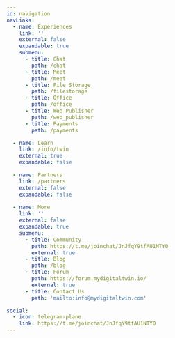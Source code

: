 ```yaml
---
id: navigation
navLinks:
  - name: Experiences
    link: ''
    external: false
    expandable: true
    submenu:
      - title: Chat
        path: /chat
      - title: Meet
        path: /meet
      - title: File Storage
        path: /filestorage
      - title: Office
        path: /office
      - title: Web Publisher
        path: /web_publisher
      - title: Payments
        path: /payments

  - name: Learn
    link: /info/twin
    external: true
    expandable: false

  - name: Partners
    link: /partners
    external: false
    expandable: false
 
  - name: More
    link: ''
    external: false
    expandable: true
    submenu:
      - title: Community
        path: https://t.me/joinchat/JnJfqY9tfAU1NTY0
        external: true
      - title: Blog
        path: /blog       
      - title: Forum
        path: https://forum.mydigitaltwin.io/
        external: true
      - title: Contact Us
        path: 'mailto:info@mydigitaltwin.com'

social:
  - icon: telegram-plane
    link: https://t.me/joinchat/JnJfqY9tfAU1NTY0
---
```


<!--

  - name: Wiki
    link: http://wiki.twin.threefold.io/
    external: true
    expandable: false

  - name: Team
    link: /team
    external: false
    expandable: false
    submenu:
      - title: ''
        path: ''
        external: true

-->

<!-- social:
  - icon: telegram-plane
    link: '' #telegaram link

  - icon: linkedin
    link: '' #linkedin link -->

